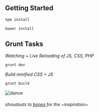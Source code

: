 ## Getting Started
```bash
npm install
```

```bash
bower install
```

## Grunt Tasks  
*Watching + Live Reloading of JS, CSS, PHP*
```bash
grunt dev
```

*Build minified CSS + JS*
```bash
grunt build
```

![dance](http://i.imgur.com/YuP1ruw.gif)

###### shoudouts to [bones](https://github.com/eddiemachado/bones) for the ~inspiration~ 
